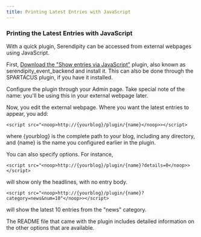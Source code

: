 ```yaml
---
title: Printing Latest Entries with JavaScript
---
```


### Printing the Latest Entries with JavaScript

With a quick plugin, Serendipity can be accessed from external webpages using <noop>JavaScript</noop>.

First, [Download the "Show entries via JavaScript"](http://spartacus.s9y.org/cvs/additional_plugins/serendipity_event_backend.zip) plugin, also known as serendipity_event_backend and install it.  This can also be done through the SPARTACUS plugin, if you have it installed.

Configure the plugin through your Admin page.  Take special note of the name: you'll be using this in your external webpage later.

Now, you edit the external webpage.  Where you want the latest entries to appear, you add:

```
<script src="<noop>http://{yourblog}/plugin/{name}</noop>></script>
```

where {yourblog} is the complete path to your blog, including any directory, and {name} is the name you configured earlier in the plugin.

You can also specify options.  For instance,

```
<script src="<noop>http://{yourblog}/plugin/{name}?details=0</noop>></script>
```

will show only the headlines, with no entry body.

```
<script src="<noop>http://{yourblog}/plugin/{name}?category=news&num=10"</noop>></script>
```

will show the latest 10 entries from the "news" category.

The README file that came with the plugin includes detailed information on the other options that are available.